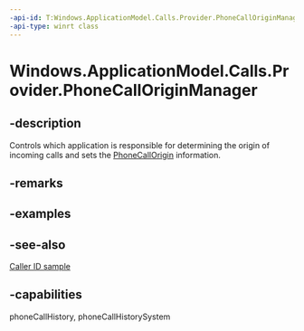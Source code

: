 ```yaml
---
-api-id: T:Windows.ApplicationModel.Calls.Provider.PhoneCallOriginManager
-api-type: winrt class
---
```


<!-- Class syntax.
public class PhoneCallOriginManager 
-->

# Windows.ApplicationModel.Calls.Provider.PhoneCallOriginManager

## -description

Controls which application is responsible for determining the origin of incoming calls and sets the [PhoneCallOrigin](phonecallorigin.md) information.

## -remarks

## -examples

## -see-also

[Caller ID sample](https://github.com/Microsoft/Windows-universal-samples/tree/master/Samples/CallerID)

## -capabilities

phoneCallHistory, phoneCallHistorySystem

